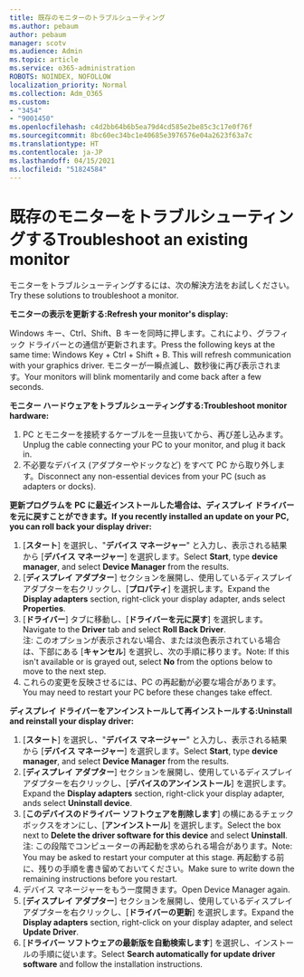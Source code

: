 ```yaml
---
title: 既存のモニターのトラブルシューティング
ms.author: pebaum
author: pebaum
manager: scotv
ms.audience: Admin
ms.topic: article
ms.service: o365-administration
ROBOTS: NOINDEX, NOFOLLOW
localization_priority: Normal
ms.collection: Adm_O365
ms.custom:
- "3454"
- "9001450"
ms.openlocfilehash: c4d2bb64b6b5ea79d4cd585e2be85c3c17e0f76f
ms.sourcegitcommit: 8bc60ec34bc1e40685e3976576e04a2623f63a7c
ms.translationtype: HT
ms.contentlocale: ja-JP
ms.lasthandoff: 04/15/2021
ms.locfileid: "51824584"
---
```

# <a name="troubleshoot-an-existing-monitor"></a><span data-ttu-id="35cfc-102">既存のモニターをトラブルシューティングする</span><span class="sxs-lookup"><span data-stu-id="35cfc-102">Troubleshoot an existing monitor</span></span>

<span data-ttu-id="35cfc-103">モニターをトラブルシューティングするには、次の解決方法をお試しください。</span><span class="sxs-lookup"><span data-stu-id="35cfc-103">Try these solutions to troubleshoot a monitor.</span></span> 

<span data-ttu-id="35cfc-104">**モニターの表示を更新する:**</span><span class="sxs-lookup"><span data-stu-id="35cfc-104">**Refresh your monitor's display:**</span></span>

<span data-ttu-id="35cfc-105">Windows キー、Ctrl、Shift、B キーを同時に押します。これにより、グラフィック ドライバーとの通信が更新されます。</span><span class="sxs-lookup"><span data-stu-id="35cfc-105">Press the following keys at the same time: Windows Key  + Ctrl + Shift + B. This will refresh communication with your graphics driver.</span></span> <span data-ttu-id="35cfc-106">モニターが一瞬点滅し、数秒後に再び表示されます。</span><span class="sxs-lookup"><span data-stu-id="35cfc-106">Your monitors will blink momentarily and come back after a few seconds.</span></span>

<span data-ttu-id="35cfc-107">**モニター ハードウェアをトラブルシューティングする:**</span><span class="sxs-lookup"><span data-stu-id="35cfc-107">**Troubleshoot monitor hardware:**</span></span>

1. <span data-ttu-id="35cfc-108">PC とモニターを接続するケーブルを一旦抜いてから、再び差し込みます。</span><span class="sxs-lookup"><span data-stu-id="35cfc-108">Unplug the cable connecting your PC to your monitor, and plug it back in.</span></span>
2. <span data-ttu-id="35cfc-109">不必要なデバイス (アダプターやドックなど) をすべて PC から取り外します。</span><span class="sxs-lookup"><span data-stu-id="35cfc-109">Disconnect any non-essential devices from your PC (such as adapters or docks).</span></span>

<span data-ttu-id="35cfc-110">**更新プログラムを PC に最近インストールした場合は、ディスプレイ ドライバーを元に戻すことができます。**</span><span class="sxs-lookup"><span data-stu-id="35cfc-110">**If you recently installed an update on your PC, you can roll back your display driver:**</span></span>

1. <span data-ttu-id="35cfc-111">[**スタート**] を選択し、"**デバイス マネージャー**" と入力し、表示される結果から [**デバイス マネージャー**] を選択します。</span><span class="sxs-lookup"><span data-stu-id="35cfc-111">Select **Start**, type **device manager**, and select **Device Manager** from the results.</span></span>
2. <span data-ttu-id="35cfc-112">[**ディスプレイ アダプター**] セクションを展開し、使用しているディスプレイ アダプターを右クリックし、[**プロパティ**] を選択します。</span><span class="sxs-lookup"><span data-stu-id="35cfc-112">Expand the **Display adapters** section, right-click your display adapter, ands select **Properties**.</span></span>
3. <span data-ttu-id="35cfc-113">[**ドライバー**] タブに移動し、[**ドライバーを元に戻す**] を選択します。</span><span class="sxs-lookup"><span data-stu-id="35cfc-113">Navigate to the **Driver** tab and select **Roll Back Driver**.</span></span> <br>
<span data-ttu-id="35cfc-114">注: このオプションが表示されない場合、または淡色表示されている場合は、下部にある [**キャンセル**] を選択し、次の手順に移ります。</span><span class="sxs-lookup"><span data-stu-id="35cfc-114">Note: If this isn't available or is grayed out, select **No** from the options below to move to the next step.</span></span>
4. <span data-ttu-id="35cfc-115">これらの変更を反映させるには、PC の再起動が必要な場合があります。</span><span class="sxs-lookup"><span data-stu-id="35cfc-115">You may need to restart your PC before these changes take effect.</span></span>

<span data-ttu-id="35cfc-116">**ディスプレイ ドライバーをアンインストールして再インストールする:**</span><span class="sxs-lookup"><span data-stu-id="35cfc-116">**Uninstall and reinstall your display driver:**</span></span>

1. <span data-ttu-id="35cfc-117">[**スタート**] を選択し、"**デバイス マネージャー**" と入力し、表示される結果から [**デバイス マネージャー**] を選択します。</span><span class="sxs-lookup"><span data-stu-id="35cfc-117">Select **Start**, type **device manager**, and select **Device Manager** from the results.</span></span>
2. <span data-ttu-id="35cfc-118">[**ディスプレイ アダプター**] セクションを展開し、使用しているディスプレイ アダプターを右クリックし、[**デバイスのアンインストール**] を選択します。</span><span class="sxs-lookup"><span data-stu-id="35cfc-118">Expand the **Display adapters** section, right-click your display adapter, ands select **Uninstall device**.</span></span> 
3. <span data-ttu-id="35cfc-119">[**このデバイスのドライバー ソフトウェアを削除します**] の横にあるチェック ボックスをオンにし、[**アンインストール**] を選択します。</span><span class="sxs-lookup"><span data-stu-id="35cfc-119">Select the box next to **Delete the driver software for this device** and select **Uninstall**.</span></span><br>
<span data-ttu-id="35cfc-120">注: この段階でコンピューターの再起動を求められる場合があります。</span><span class="sxs-lookup"><span data-stu-id="35cfc-120">Note: You may be asked to restart your computer at this stage.</span></span> <span data-ttu-id="35cfc-121">再起動する前に、残りの手順を書き留めておいてください。</span><span class="sxs-lookup"><span data-stu-id="35cfc-121">Make sure to write down the remaining instructions before you restart.</span></span>
4. <span data-ttu-id="35cfc-122">デバイス マネージャーをもう一度開きます。</span><span class="sxs-lookup"><span data-stu-id="35cfc-122">Open Device Manager again.</span></span>
5. <span data-ttu-id="35cfc-123">[**ディスプレイ アダプター**] セクションを展開し、使用しているディスプレイ アダプターを右クリックし、[**ドライバーの更新**] を選択します。</span><span class="sxs-lookup"><span data-stu-id="35cfc-123">Expand the **Display adapters** section, right-click on your display adapter, and select **Update Driver**.</span></span>
6. <span data-ttu-id="35cfc-124">[**ドライバー ソフトウェアの最新版を自動検索します**] を選択し、インストールの手順に従います。</span><span class="sxs-lookup"><span data-stu-id="35cfc-124">Select **Search automatically for update driver software** and follow the installation instructions.</span></span>